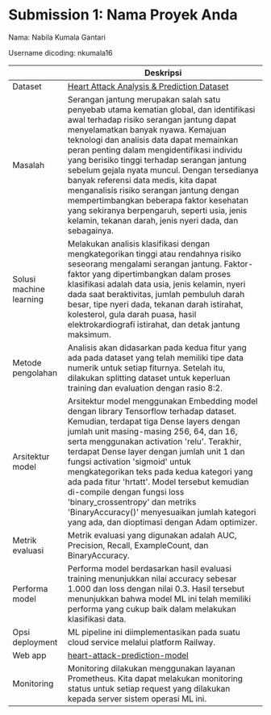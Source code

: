 # Submission 1: Nama Proyek Anda
Nama: Nabila Kumala Gantari

Username dicoding: nkumala16

| | Deskripsi |
| ----------- | ----------- |
| Dataset | [Heart Attack Analysis & Prediction Dataset](https://www.kaggle.com/datasets/rashikrahmanpritom/heart-attack-analysis-prediction-dataset) |
| Masalah | Serangan jantung merupakan salah satu penyebab utama kematian global, dan identifikasi awal terhadap risiko serangan jantung dapat menyelamatkan banyak nyawa. Kemajuan teknologi dan analisis data dapat memainkan peran penting dalam mengidentifikasi individu yang berisiko tinggi terhadap serangan jantung sebelum gejala nyata muncul. Dengan tersedianya banyak referensi data medis, kita dapat menganalisis risiko serangan jantung dengan mempertimbangkan beberapa faktor kesehatan yang sekiranya berpengaruh, seperti usia, jenis kelamin, tekanan darah, jenis nyeri dada, dan sebagainya. |
| Solusi machine learning | Melakukan analisis klasifikasi dengan mengkategorikan tinggi atau rendahnya risiko seseorang mengalami serangan jantung. Faktor-faktor yang dipertimbangkan dalam proses klasifikasi adalah data usia, jenis kelamin, nyeri dada saat beraktivitas, jumlah pembuluh darah besar, tipe nyeri dada, tekanan darah istirahat, kolesterol, gula darah puasa, hasil elektrokardiografi istirahat, dan detak jantung maksimum. |
| Metode pengolahan | Analisis akan didasarkan pada kedua fitur yang ada pada dataset yang telah memiliki tipe data numerik untuk setiap fiturnya. Setelah itu, dilakukan splitting dataset untuk keperluan training dan evaluation dengan rasio 8:2. |
| Arsitektur model | Arsitektur model menggunakan Embedding model dengan library Tensorflow terhadap dataset. Kemudian, terdapat tiga Dense layers dengan jumlah unit masing-masing 256, 64, dan 16, serta menggunakan activation 'relu'. Terakhir, terdapat Dense layer dengan jumlah unit 1 dan fungsi activation 'sigmoid' untuk mengkategorikan teks pada kedua kategori yang ada pada fitur 'hrtatt'. Model tersebut kemudian di-compile dengan fungsi loss 'binary_crossentropy' dan metriks 'BinaryAccuracy()' menyesuaikan jumlah kategori yang ada, dan dioptimasi dengan Adam optimizer. |
| Metrik evaluasi | Metrik evaluasi yang digunakan adalah AUC, Precision, Recall, ExampleCount, dan BinaryAccuracy. |
| Performa model | Performa model berdasarkan hasil evaluasi training menunjukkan nilai accuracy sebesar 1.000 dan loss dengan nilai 0.3. Hasil tersebut menunjukkan bahwa model ML ini telah memiliki performa yang cukup baik dalam melakukan klasifikasi data. |
| Opsi deployment | ML pipeline ini diimplementasikan pada suatu cloud service melalui platform Railway. |
| Web app | [heart-attack-prediction-model](https://heart-attack-prediction-production.up.railway.app/v1/models/heart-attack-prediction-model/metadata)|
| Monitoring | Monitoring dilakukan menggunakan layanan Prometheus. Kita dapat melakukan monitoring status untuk setiap request yang dilakukan kepada server sistem operasi ML ini. |
